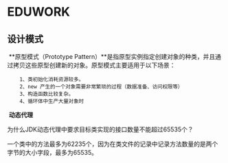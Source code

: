 # EDUWORK

## 设计模式

​	**原型模式（Prototype Pattern）**是指原型实例指定创建对象的种类，并且通过拷贝这些原型创建新的对象。原型模式主要适用于以下场景：

    	1、类初始化消耗资源较多。
    	2、new 产生的一个对象需要非常繁琐的过程（数据准备、访问权限等）
    	3、构造函数比较复杂。
    	4、循环体中生产大量对象时

​	**动态代理**

为什么JDK动态代理中要求目标类实现的接口数量不能超过65535个？

​		一个类中的方法最多为62235个，因为在类文件的记录中记录方法数量的是两个字节的大小字段，最多为65535。